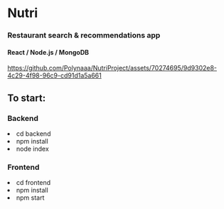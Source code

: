 <h1>Nutri</h1>
<h3>Restaurant search & recommendations app</h3>
<h4>React / Node.js / MongoDB</h4>


https://github.com/Polynaaa/NutriProject/assets/70274695/9d9302e8-4c29-4f98-96c9-cd91d1a5a661

<h2>To start:</h2>
<h3>Backend</h3>
<li>cd backend</li>
<li>npm install</li>
<li>node index</li>
<h3>Frontend</h3>
<li>cd frontend</li>
<li>npm install</li>
<li>npm start</li>

